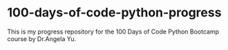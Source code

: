 # 100-days-of-code-python-progress
This is my progress repository for the 100 Days of Code Python Bootcamp course by Dr.Angela Yu.
